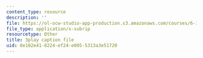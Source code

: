 ```yaml
---
content_type: resource
description: ''
file: https://ol-ocw-studio-app-production.s3.amazonaws.com/courses/6-172-performance-engineering-of-software-systems-fall-2018/8e102e418224ef24e0055313a3e51720_d5e_YJGXXFU.srt
file_type: application/x-subrip
resourcetype: Other
title: 3play caption file
uid: 8e102e41-8224-ef24-e005-5313a3e51720
---
```

